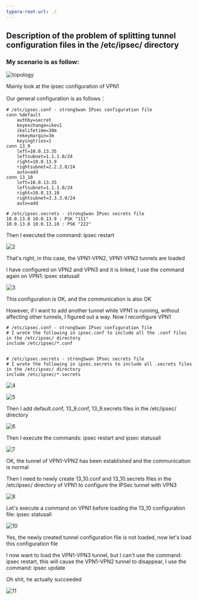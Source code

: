 ```yaml
---
typora-root-url: ./
---
```


## Description of the problem of splitting tunnel configuration files in the /etc/ipsec/ directory

### My scenario is as follow:

![topology](/1.png)

Mainly look at the ipsec configuration of VPN1

Our general configuration is as follows：

```shell
# /etc/ipsec.conf - strongSwan IPsec configuration file
conn %default
    authby=secret
    keyexchange=ikev1
    ikelifetime=30m
    rekeymargin=3m
    keyingtries=1
conn 13_9
    left=10.0.13.35
    leftsubnet=1.1.1.0/24
    right=10.0.13.9
    rightsubnet=2.2.2.0/24
    auto=add
conn 13_10
    left=10.0.13.35
    leftsubnet=1.1.1.0/24
    right=10.0.13.10
    rightsubnet=3.3.3.0/24
    auto=add
    
# /etc/ipsec.secrets - strongSwan IPsec secrets file
10.0.13.8 10.0.13.9 : PSK "111"
10.0.13.8 10.0.13.10 : PSK "222"
```

Then I executed the command: ipsec restart

<img src="/2.png" alt="2"  />

That's right, in this case, the VPN1-VPN2, VPN1-VPN3 tunnels are loaded

I have configured on VPN2 and VPN3 and it is linked, I use the command again on VPN1: ipsec statusall

![3](/3.png)

This configuration is OK, and the communication is also OK

However, if I want to add another tunnel while VPN1 is running, without affecting other tunnels, I figured out a way. Now I reconfigure VPN1

```shell
# /etc/ipsec.conf - strongSwan IPsec configuration file
# I wrote the following in ipsec.conf to include all the .conf files in the /etc/ipsec/ directory
include /etc/ipsec/*.conf


# /etc/ipsec.secrets - strongSwan IPsec secrets file
# I wrote the following in ipsec.secrets to include all .secrets files in the /etc/ipsec/ directory
include /etc/ipsec/*.secrets
```

![4](/4.png)



![5](/5.png)

Then I add default.conf, 13_9.conf, 13_9.secrets files in the /etc/ipsec/ directory

![6](/6.png)

Then I execute the commands: ipsec restart and ipsec statusall

![7](/7.png)

OK, the tunnel of VPN1-VPN2 has been established and the communication is normal

Then I need to newly create 13_10.conf and 13_10.secrets files in the /etc/ipsec/ directory of VPN1 to configure the IPSec tunnel with VPN3

![8](/8.png)

Let's execute a command on VPN1 before loading the 13_10 configuration file: ipsec statusall

![10](/10.png)

Yes, the newly created tunnel configuration file is not loaded, now let's load this configuration file

I now want to load the VPN1-VPN3 tunnel, but I can't use the command: ipsec restart, this will cause the VPN1-VPN2 tunnel to disappear, I use the command: ipsec update

Oh shit, he actually succeeded

![11](/11.png)

